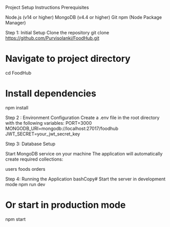 Project Setup Instructions
Prerequisites

Node.js (v14 or higher)
MongoDB (v4.4 or higher)
Git
npm (Node Package Manager)

Step 1: Initial Setup
 Clone the repository
git clone https://github.com/Purvisolanki/FoodHub.git

# Navigate to project directory
cd FoodHub

# Install dependencies
npm install


Step 2 : Environment Configuration
Create a .env file in the root directory with the following variables:
PORT=3000
MONGODB_URI=mongodb://localhost:27017/foodhub
JWT_SECRET=your_jwt_secret_key

Step 3: Database Setup

Start MongoDB service on your machine
The application will automatically create required collections:

users
foods
orders



Step 4: Running the Application
bashCopy# Start the server in development mode
npm run dev

# Or start in production mode
npm start
